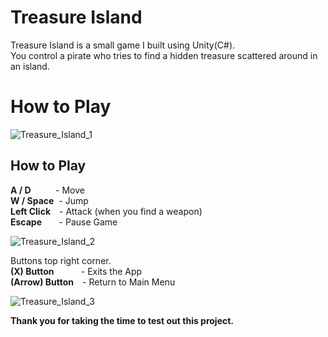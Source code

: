 # Treasure Island

Treasure Island is a small game I built using Unity(C#).</br> 
You control a pirate who tries to find a hidden treasure scattered around in an island.

# How to Play

![Treasure_Island_1](https://user-images.githubusercontent.com/115983223/200130834-10876920-b039-47a1-bc0c-6a4ef0a28e09.gif)

## How to Play

**A / D**&nbsp; &nbsp; &nbsp; &nbsp; &nbsp; - Move</br>
**W / Space**&nbsp; - Jump</br>
**Left Click** - Attack (when you find a weapon)</br>
**Escape**&nbsp;&nbsp;&nbsp;&nbsp;&nbsp;&nbsp;&nbsp;- Pause Game</br>

![Treasure_Island_2](https://user-images.githubusercontent.com/115983223/200130918-045eb4c5-f160-43ec-a06a-892e51b2aee5.gif)

Buttons top right corner.</br>
**(X) Button**&nbsp;&nbsp;&nbsp;&nbsp;&nbsp;&nbsp;&nbsp;&nbsp;&nbsp;&nbsp;&nbsp;- Exits the App</br>
**(Arrow) Button** - Return to Main Menu</br>

![Treasure_Island_3](https://user-images.githubusercontent.com/115983223/200130951-b1a1d5d3-c717-4fa3-b0dd-ceb5f29fc123.gif)

**Thank you for taking the time to test out this project.**

